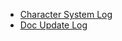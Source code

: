 <!-- * [Intro](/readme.md) -->
* [Character System Log](/logs/readme.md)
* [Doc Update Log](/update/readme.md)